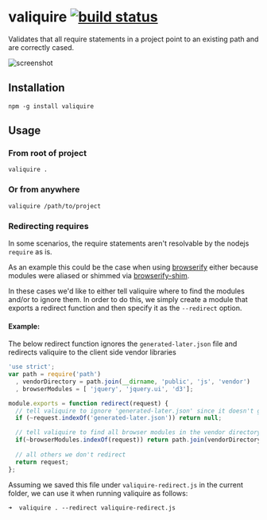 # valiquire [![build status](https://secure.travis-ci.org/thlorenz/valiquire.png)](http://travis-ci.org/thlorenz/valiquire)

Validates that all require statements in a project point to an existing path and are correctly cased.

![screenshot](https://raw.github.com/thlorenz/valiquire/master/assets/screenshot.jpg)

## Installation

`npm -g install valiquire`

## Usage 

### From root of project

`valiquire .`

### Or from anywhere

`valiquire /path/to/project`


### Redirecting requires

In some scenarios, the require statements aren't resolvable by the nodejs `require` as is. 

As an example this could be the case when using [browserify]() either because modules were aliased or shimmed via
[browserify-shim]().

In these cases we'd like to either tell valiquire where to find the modules and/or to ignore them. In order to do this,
we simply create a module that exports a redirect function and then specify it as the `--redirect` option. 

#### Example:

The below redirect function ignores the `generated-later.json` file and redirects valiquire to the client side vendor
libraries

```js
'use strict';
var path = require('path')
  , vendorDirectory = path.join(__dirname, 'public', 'js', 'vendor')
  , browserModules = [ 'jquery', 'jquery.ui', 'd3'];

module.exports = function redirect(request) {
  // tell valiquire to ignore 'generated-later.json' since it doesn't get generated until the server starts
  if (~request.indexOf('generated-later.json')) return null;

  // tell valiquire to find all browser modules in the vendor directory
  if(~browserModules.indexOf(request)) return path.join(vendorDirectory, request);
  
  // all others we don't redirect
  return request;  
};
```

Assuming we saved this file under `valiquire-redirect.js` in the current folder, we can use it when running valiquire as
follows:

    ➜  valiquire . --redirect valiquire-redirect.js
